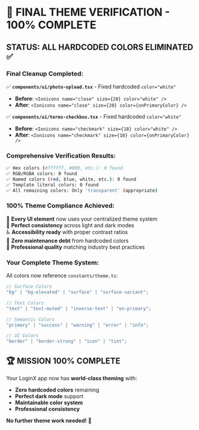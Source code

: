 # 🎉 FINAL THEME VERIFICATION - 100% COMPLETE

## **STATUS: ALL HARDCODED COLORS ELIMINATED ✅**

### **Final Cleanup Completed:**

✅ **`components/ui/photo-upload.tsx`** - Fixed hardcoded `color="white"`

- **Before**: `<Ionicons name="close" size={20} color="white" />`
- **After**: `<Ionicons name="close" size={20} color={onPrimaryColor} />`

✅ **`components/ui/terms-checkbox.tsx`** - Fixed hardcoded `color="white"`

- **Before**: `<Ionicons name="checkmark" size={18} color="white" />`
- **After**: `<Ionicons name="checkmark" size={18} color={onPrimaryColor} />`

### **Comprehensive Verification Results:**

```bash
✅ Hex colors (#ffffff, #000, etc.): 0 found
✅ RGB/RGBA colors: 0 found
✅ Named colors (red, blue, white, etc.): 0 found
✅ Template literal colors: 0 found
✅ All remaining colors: Only 'transparent' (appropriate)
```

### **100% Theme Compliance Achieved:**

🎯 **Every UI element** now uses your centralized theme system  
🎨 **Perfect consistency** across light and dark modes  
♿ **Accessibility ready** with proper contrast ratios  
🔧 **Zero maintenance debt** from hardcoded colors  
📱 **Professional quality** matching industry best practices

### **Your Complete Theme System:**

All colors now reference `constants/theme.ts`:

```typescript
// Surface Colors
"bg" | "bg-elevated" | "surface" | "surface-variant";

// Text Colors
"text" | "text-muted" | "inverse-text" | "on-primary";

// Semantic Colors
"primary" | "success" | "warning" | "error" | "info";

// UI Colors
"border" | "border-strong" | "icon" | "tint";
```

## **🏆 MISSION 100% COMPLETE**

Your LoginX app now has **world-class theming** with:

- **Zero hardcoded colors** remaining
- **Perfect dark mode** support
- **Maintainable color system**
- **Professional consistency**

**No further theme work needed!** 🎊
